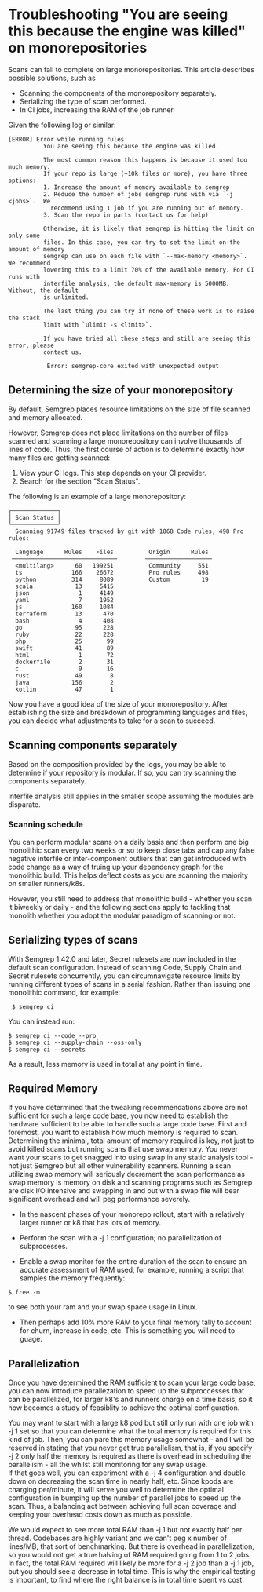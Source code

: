 # Troubleshooting "You are seeing this because the engine was killed" on monorepositories

Scans can fail to complete on large monorepositories. This article describes possible solutions, such as

- Scanning the components of the monorepository separately.
- Serializing the type of scan performed.
- In CI jobs, increasing the RAM of the job runner.

Given the following log or similar:

```
[ERROR] Error while running rules:
          You are seeing this because the engine was killed.

          The most common reason this happens is because it used too much memory.
          If your repo is large (~10k files or more), you have three options:
          1. Increase the amount of memory available to semgrep
          2. Reduce the number of jobs semgrep runs with via `-j <jobs>`.  We
            recommend using 1 job if you are running out of memory.
          3. Scan the repo in parts (contact us for help)

          Otherwise, it is likely that semgrep is hitting the limit on only some
          files. In this case, you can try to set the limit on the amount of memory
          semgrep can use on each file with `--max-memory <memory>`. We recommend
          lowering this to a limit 70% of the available memory. For CI runs with
          interfile analysis, the default max-memory is 5000MB. Without, the default
          is unlimited.

          The last thing you can try if none of these work is to raise the stack
          limit with `ulimit -s <limit>`.

          If you have tried all these steps and still are seeing this error, please
          contact us.

           Error: semgrep-core exited with unexpected output

```

## Determining the size of your monorepository 

By default, Semgrep places resource limitations on the size of file scanned and memory allocated.

However, Semgrep does not place limitations on the number of files scanned and scanning a large monorepository can involve thousands of lines of code. Thus, the first course of action is to determine exactly how many files are getting scanned:

1. View your CI logs. This step depends on your CI provider.
2. Search for the section "Scan Status".

The following is an example of a large monorepository:


```console
┌─────────────┐
│ Scan Status │ 
└─────────────┘ 
  Scanning 91749 files tracked by git with 1068 Code rules, 498 Pro rules:
            
  Language      Rules    Files          Origin      Rules
 ──────────────────────────────        ───────────────────
  <multilang>      60   199251          Community     551
  ts              166    26672          Pro rules     498
  python          314     8089          Custom         19
  scala            13     5415
  json              1     4149       
  yaml              7     1952
  js              160     1084      
  terraform        13      470      
  bash              4      408           
  go               95      228
  ruby             22      228
  php              25       99
  swift            41       89
  html              1       72         
  dockerfile        2       31           
  c                 9       16
  rust             49        8
  java            156        2
  kotlin           47        1
```

Now you have a good idea of the size of your monorepository. After establishing the size and breakdown of programming languages and files, you can decide what adjustments to take for a scan to succeed.

## Scanning components separately 

Based on the composition provided by the logs, you may be able to determine if your repository is modular. If so, you can try scanning the components separately.

Interfile analysis still applies in the smaller scope assuming the modules are disparate. 

### Scanning schedule

You can perform modular scans on a daily basis and then perform one big monolithic scan every two weeks or so to keep close tabs and cap any false negative interfile or inter-component outliers that can get introduced with code change as a way of truing up your dependency graph for the monolithic build. This helps deflect costs as you are scanning the majority on smaller runners/k8s.  

However, you still need to address that monolithic build - whether you scan it biweekly or daily - and the following sections apply to tackling that monolith whether you adopt the modular paradigm of scanning or not. 

## Serializing types of scans

With Semgrep 1.42.0 and later, Secret rulesets are now included in the default scan configuration.  Instead of scanning Code, Supply Chain and Secret rulesets concurrently, you can circumnavigate resource limits by running different types of scans in a serial fashion.  Rather than issuing one monolithic command, for example:

```console
 $ semgrep ci
```
 
You can instead run:
 
 ```
$ semgrep ci --code --pro
$ semgrep ci --supply-chain --oss-only
$ semgrep ci --secrets
 
 ```

As a result, less memory is used in total at any point in time.

## Required Memory

If you have determined that the tweaking recommendations above are not sufficient for such a large code base, you now need to establish the hardware sufficient to be able to handle such a large code base.  First and foremost, you want to establish how much memory is required to scan.  Determining the minimal, total amount of memory required is key, not just to avoid killed scans but running scans that use swap memory.   You never want your scans to get snagged into using swap in any static analysis tool - not just Semgrep but all other vulnerability scanners.  Running a scan utilizing swap memory will seriously decrement the scan performance as swap memory is memory on disk and scanning programs such as Semgrep are disk I/O intensive and swapping in and out with a swap file will bear significant overhead and will peg performance severely.  

- In the nascent phases of your monorepo rollout, start with a relatively larger runner or k8 that has lots of memory.

- Perform the scan with a -j 1 configuration; no parallelization of subprocesses.  

- Enable a swap monitor for the entire duration of the scan to ensure an accurate assessment of RAM used, for example, running a script that samples the memory frequently: 

```
$ free -m 
```

to see both your ram and your swap space usage in Linux. 


* Then perhaps add 10% more RAM to your final memory tally to account for churn, increase in code, etc.  This is something you will need to guage.  


## Parallelization

Once you have determined the RAM sufficient to scan your large code base, you can now introduce parallezation to speed up the subproccesses that can be parallelized, for larger k8's and runners charge on a time basis, so it now becomes a study of feasiblity to achieve the optimal configuration.  

You may want to start with a large k8 pod but still only run with one job with -j 1 set so that you can determine what the total memory is required for this kind of job.  Then, you can pare this memory usage somewhat - and I will be reserved in stating that you never get true parallelism, that is, if you specify -j 2 only half the memory is required as there is overhead in scheduling the parallelism - all the whilst still monitoring for any swap usage.  
If that goes well, you can experiment with a -j 4 configuration and double down on decreasing the scan time in nearly half, etc.  Since kpods are charging per/minute, it will serve you well to determine the optimal configuration in bumping up the number of parallel jobs to speed up the scan.  Thus, a balancing act between achieving full scan coverage and keeping your overhead costs down as much as possible.  

We would expect to see more total RAM than -j 1 but not exactly half per thread.  Codebases are highly variant and we can't peg x number of lines/MB, that sort of benchmarking.  But there is overhead in parallelization, so you would not get a true halving of RAM required going from 1 to 2 jobs.  In fact, the total RAM required will likely be more for a -j 2 job than a -j 1 job, but you should see a decrease in total time.  This is why the empirical testing is important, to find where the right balance is in total time spent vs cost.
